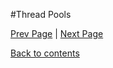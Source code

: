 #Thread Pools

<Text Here>

[Prev Page](https://github.com/Krithika-Balan2290/Concurrency-Design-Patterns/blob/master/Docs/rw_lock.md) | [Next Page](https://github.com/Krithika-Balan2290/Concurrency-Design-Patterns/blob/master/Docs/refs.md)
 
 [Back to contents](https://github.com/Krithika-Balan2290/Concurrency-Design-Patterns/blob/master/Index.md)
